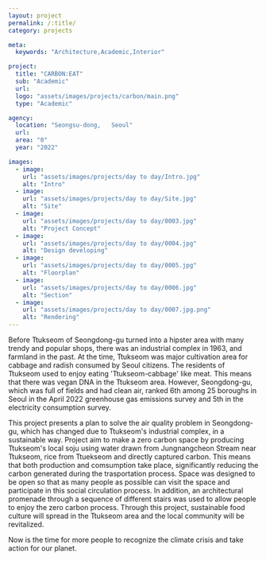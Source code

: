 ```yaml
---
layout: project
permalink: /:title/
category: projects

meta:
  keywords: "Architecture,Academic,Interior"

project:
  title: "CARBON:EAT"
  sub: "Academic"
  url: 
  logo: "assets/images/projects/carbon/main.png"
  type: "Academic"

agency:
  location: "Seongsu-dong,   Seoul"
  url: 
  area: "0"
  year: "2022"

images:
  - image:
    url: "assets/images/projects/day to day/Intro.jpg"
    alt: "Intro"
  - image:
    url: "assets/images/projects/day to day/Site.jpg"
    alt: "Site"
  - image:
    url: "assets/images/projects/day to day/0003.jpg"
    alt: "Project Concept"
  - image:
    url: "assets/images/projects/day to day/0004.jpg"
    alt: "Design developing"
  - image:
    url: "assets/images/projects/day to day/0005.jpg"
    alt: "Floorplan"
  - image:
    url: "assets/images/projects/day to day/0006.jpg"
    alt: "Section"
  - image:
    url: "assets/images/projects/day to day/0007.jpg.png"
    alt: "Rendering"
---
```

<p>Before Ttukseom of Seongdong-gu turned into a hipster area with many trendy and popular shops, there was an industrial complex in 1963, and farmland in the past. At the time, Ttukseom was major cultivation area for cabbage and radish consumed by Seoul citizens. The residents of Ttukseom used to enjoy eating 'Ttukseom-cabbage' like meat. This means that there was vegan DNA in the Ttukseom area. However, Seongdong-gu, which was full of fields and had clean air, ranked 6th among 25 boroughs in Seoul in the April 2022 greenhouse gas emissions survey and 5th in the electricity consumption survey. </p>
<p>This project presents a plan to solve the air quality problem in Seongdong-gu, which has changed due to Ttukseom's industrial complex, in a sustainable way. Project aim to make a zero carbon space by producing Ttukseom's local soju using water drawn from Jungnangcheon Stream near Ttukseom, rice from Ttuekseom and directly captured carbon. This means that both production and comsumption take place, significantly reducing the carbon generated during the trasportation process. Space was designed to be open so that as many people as possible can visit the space and participate in this social circulation process. In addition, an  architectural promenade through a sequence of different stairs was used to allow people to enjoy the zero carbon process. Through this project, sustainable food culture will spread in the Ttukseom area and the local community will be revitalized. </p>
<p>Now is the time for more people to recognize the climate crisis and take action for our planet.</p>
